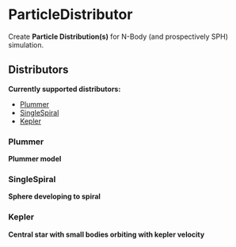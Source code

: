 # ParticleDistributor

Create **Particle Distribution(s)** for N-Body (and prospectively SPH) simulation.

## Distributors

**Currently supported distributors:**

* [Plummer](src/distributors/Plummer.cpp)
* [SingleSpiral](src/distributors/SingleSpiral.cpp)
* [Kepler](src/distributors/Kepler.cpp)

### Plummer

**Plummer model**

### SingleSpiral

**Sphere developing to spiral**

### Kepler

**Central star with small bodies orbiting with kepler velocity**
